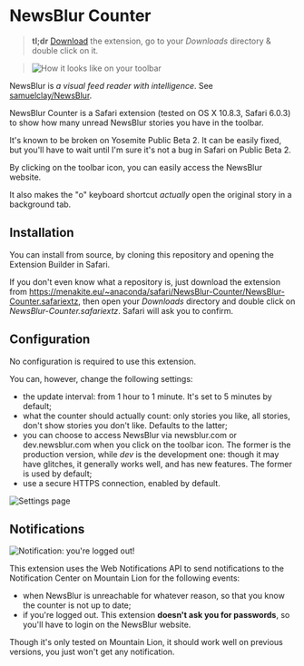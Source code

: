 # NewsBlur Counter
> **tl;dr** [Download](https://menakite.eu/~anaconda/safari/NewsBlur-Counter/NewsBlur-Counter.safariextz) the extension, go to your _Downloads_ directory & double click on it.

>![How it looks like on your toolbar](https://raw.github.com/anaconda/NewsBlur-Counter/master/images/screenshots/toolbar.png "How it looks like on your toolbar")

NewsBlur is _a visual feed reader with intelligence_.  See [samuelclay/NewsBlur](https://github.com/samuelclay/NewsBlur).

NewsBlur Counter is a Safari extension (tested on OS X 10.8.3, Safari 6.0.3) to show how many unread NewsBlur stories you have in the toolbar.

It's known to be broken on Yosemite Public Beta 2. It can be easily fixed, but you'll have to wait until I'm sure it's not a bug in Safari on Public Beta 2.

By clicking on the toolbar icon, you can easily access the NewsBlur website.

It also makes the "o" keyboard shortcut _actually_ open the original story in a background tab.

## Installation
You can install from source, by cloning this repository and opening the Extension Builder in Safari.

If you don't even know what a repository is, just download the extension from https://menakite.eu/~anaconda/safari/NewsBlur-Counter/NewsBlur-Counter.safariextz, then open your _Downloads_ directory and double click on _NewsBlur-Counter.safariextz_.  Safari will ask you to confirm.

## Configuration
No configuration is required to use this extension.

You can, however, change the following settings:

* the update interval: from 1 hour to 1 minute.  It's set to 5 minutes by default;
* what the counter should actually count: only stories you like, all stories, don't show stories you don't like.  Defaults to the latter;
* you can choose to access NewsBlur via newsblur.com or dev.newsblur.com when you click on the toolbar icon.  The former is the production version, while _dev_ is the development one: though it may have glitches, it generally works well, and has new features.  The former is used by default;
* use a secure HTTPS connection, enabled by default.

![Settings page](https://raw.github.com/anaconda/NewsBlur-Counter/master/images/screenshots/settings.png "Settings page")

## Notifications
![Notification: you're logged out!](https://raw.github.com/anaconda/NewsBlur-Counter/master/images/screenshots/notification.png "Notification: you're logged out")

This extension uses the Web Notifications API to send notifications to the Notification Center on Mountain Lion for the following events:

* when NewsBlur is unreachable for whatever reason, so that you know the counter is not up to date;
* if you're logged out.  This extension **doesn't ask you for passwords**, so you'll have to login on the NewsBlur website.

Though it's only tested on Mountain Lion, it should work well on previous versions, you just won't get any notification.
